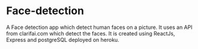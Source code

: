 # Face-detection
A Face detection app which detect human faces on a picture.
It uses an API from clarifai.com which detect the faces. 
It is created using ReactJs, Express and postgreSQL deployed on heroku.
